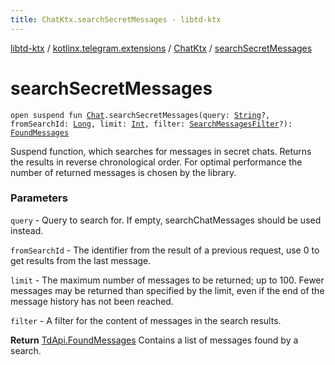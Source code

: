 ```yaml
---
title: ChatKtx.searchSecretMessages - libtd-ktx
---
```


[libtd-ktx](../../index.html) / [kotlinx.telegram.extensions](../index.html) / [ChatKtx](index.html) / [searchSecretMessages](./search-secret-messages.html)

# searchSecretMessages

`open suspend fun `[`Chat`](https://tdlibx.github.io/td/docs/org/drinkless/td/libcore/telegram/TdApi/Chat.html)`.searchSecretMessages(query: `[`String`](https://kotlinlang.org/api/latest/jvm/stdlib/kotlin/-string/index.html)`?, fromSearchId: `[`Long`](https://kotlinlang.org/api/latest/jvm/stdlib/kotlin/-long/index.html)`, limit: `[`Int`](https://kotlinlang.org/api/latest/jvm/stdlib/kotlin/-int/index.html)`, filter: `[`SearchMessagesFilter`](https://tdlibx.github.io/td/docs/org/drinkless/td/libcore/telegram/TdApi/SearchMessagesFilter.html)`?): `[`FoundMessages`](https://tdlibx.github.io/td/docs/org/drinkless/td/libcore/telegram/TdApi/FoundMessages.html)

Suspend function, which searches for messages in secret chats. Returns the results in reverse
chronological order. For optimal performance the number of returned messages is chosen by the
library.

### Parameters

`query` - Query to search for. If empty, searchChatMessages should be used instead.

`fromSearchId` - The identifier from the result of a previous request, use 0 to get results
from the last message.

`limit` - The maximum number of messages to be returned; up to 100. Fewer messages may be
returned than specified by the limit, even if the end of the message history has not been reached.

`filter` - A filter for the content of messages in the search results.

**Return**
[TdApi.FoundMessages](https://tdlibx.github.io/td/docs/org/drinkless/td/libcore/telegram/TdApi/FoundMessages.html) Contains a list of messages found by a search.

